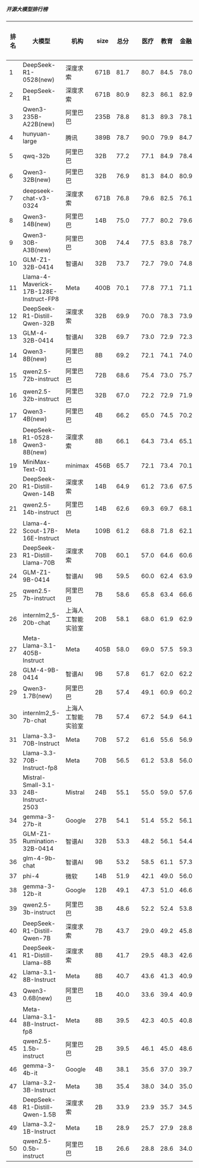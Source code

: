##### 开源大模型排行榜
|排名|大模型|机构|size|总分| |医疗|教育|金融|法律|行政公务|心理健康|推理与数学计算|语言与指令遵从|
|---|-----|---|-------|---|-|----|---|---|---|------|-------|-----------|------------|
|1|DeepSeek-R1-0528(new)|深度求索|671B|81.7| |        80.7|84.5|78.0|72.2|        96.7|70.8|        87.7|82.9|
|2|DeepSeek-R1|深度求索|671B|80.9| |        82.3|86.1|82.9|73.8|        84.7|70.8|        83.2|83.4|
|3|Qwen3-235B-A22B(new)|阿里巴巴|235B|78.8| |        81.3|89.3|78.1|70.0|        90.0|58.2|        83.7|79.9|
|4|hunyuan-large|腾讯|389B|78.7| |        90.0|79.9|84.7|82.4|        72.1|83.0|        60.0|77.7|
|5|qwq-32b|阿里巴巴|32B|77.2| |        77.1|84.9|78.4|60.9|        88.1|74.7|        76.5|77.4|
|6|Qwen3-32B(new)|阿里巴巴|32B|76.9| |        81.3|84.0|80.9|64.5|        73.3|75.4|        79.6|76.3|
|7|deepseek-chat-v3-0324|深度求索|671B|76.8| |        79.6|82.5|76.1|61.7|        82.4|75.8|        73.8|82.8|
|8|Qwen3-14B(new)|阿里巴巴|14B|75.0| |        77.7|80.2|79.6|62.2|        73.3|68.8|        79.7|78.8|
|9|Qwen3-30B-A3B(new)|阿里巴巴|30B|74.4| |        77.5|83.8|78.7|51.1|        66.7|74.8|        81.7|80.7|
|10|GLM-Z1-32B-0414|智谱AI|32B|73.7| |        72.7|79.0|74.8|62.2|        80.0|69.9|        75.1|76.1|
|11|Llama-4-Maverick-17B-128E-Instruct-FP8|Meta|400B|70.1| |        77.8|77.1|71.1|48.1|        70.4|72.5|        67.3|76.6|
|12|DeepSeek-R1-Distill-Qwen-32B|深度求索|32B|69.9| |        70.0|78.3|73.9|51.8|        77.6|66.5|        67.4|73.9|
|13|GLM-4-32B-0414|智谱AI|32B|69.7| |        73.0|72.9|72.3|54.5|        80.1|65.1|        63.0|76.8|
|14|Qwen3-8B(new)|阿里巴巴|8B|69.2| |        72.1|74.1|74.0|54.4|        53.3|71.8|        74.4|79.2|
|15|qwen2.5-72b-instruct|阿里巴巴|72B|68.6| |        75.4|73.0|75.7|51.6|        68.4|70.0|        61.7|73.1|
|16|qwen2.5-32b-instruct|阿里巴巴|32B|67.0| |        72.2|72.9|71.9|50.8|        69.1|70.7|        54.9|73.5|
|17|Qwen3-4B(new)|阿里巴巴|4B|66.2| |        65.0|74.5|70.2|44.4|        60.0|65.2|        73.8|76.8|
|18|DeepSeek-R1-0528-Qwen3-8B(new)|深度求索|8B|66.1| |        64.3|73.4|65.1|50.0|        76.7|57.9|        65.3|76.2|
|19|MiniMax-Text-01|minimax|456B|65.7| |        72.1|73.4|70.1|50.7|        75.1|47.1|        60.0|77.0|
|20|DeepSeek-R1-Distill-Qwen-14B|深度求索|14B|64.9| |        61.2|73.6|67.5|40.2|        69.6|67.8|        67.2|72.1|
|21|qwen2.5-14b-instruct|阿里巴巴|14B|62.6| |        69.3|69.7|68.1|45.4|        65.7|56.8|        53.1|73.1|
|22|Llama-4-Scout-17B-16E-Instruct|Meta|109B|61.2| |        68.8|71.8|62.1|31.8|        58.0|66.8|        58.3|72.3|
|23|DeepSeek-R1-Distill-Llama-70B|深度求索|70B|60.1| |        57.0|64.6|60.6|34.7|        71.4|59.4|        63.7|69.5|
|24|GLM-Z1-9B-0414|智谱AI|9B|59.5| |        60.0|62.4|63.9|31.5|        80.1|39.5|        69.1|69.7|
|25|qwen2.5-7b-instruct|阿里巴巴|7B|58.6| |        65.8|63.4|66.6|41.8|        55.8|57.4|        47.8|70.1|
|26|internlm2_5-20b-chat|上海人工智能实验室|20B|58.1| |        68.0|61.9|62.9|44.7|        58.6|54.5|        43.8|70.2|
|27|Meta-Llama-3.1-405B-Instruct|Meta|405B|58.0| |        69.0|57.5|59.3|34.7|        62.4|56.5|        53.6|71.3|
|28|GLM-4-9B-0414|智谱AI|9B|57.8| |        61.7|62.0|62.2|40.8|        57.5|57.1|        49.9|71.0|
|29|Qwen3-1.7B(new)|阿里巴巴|2B|57.4| |        49.1|60.9|60.2|34.5|        50.0|63.2|        68.5|73.1|
|30|internlm2_5-7b-chat|上海人工智能实验室|7B|57.4| |        67.2|54.9|64.1|43.1|        60.2|53.1|        46.9|70.1|
|31|Llama-3.3-70B-Instruct|Meta|70B|57.2| |        61.6|55.6|56.9|29.9|        64.6|64.2|        54.0|71.1|
|32|Llama-3.3-70B-Instruct-fp8|Meta|70B|56.5| |        61.2|53.8|56.0|29.2|        61.9|64.2|        54.9|71.1|
|33|Mistral-Small-3.1-24B-Instruct-2503|Mistral|24B|55.1| |        55.0|59.0|57.6|33.3|        61.3|46.3|        57.5|71.3|
|34|gemma-3-27b-it|Google|27B|54.1| |        51.4|55.2|56.1|21.3|        69.6|53.0|        60.0|66.0|
|35|GLM-Z1-Rumination-32B-0414|智谱AI|32B|53.3| |        48.2|56.1|54.4|38.9|        56.7|46.3|        62.0|64.2|
|36|glm-4-9b-chat|智谱AI|9B|53.2| |        58.5|61.1|57.3|36.5|        55.2|52.1|        39.1|65.7|
|37|phi-4|微软|14B|51.9| |        42.1|49.0|56.0|24.9|        68.0|47.6|        60.3|67.6|
|38|gemma-3-12b-it|Google|12B|49.1| |        47.3|51.0|46.6|20.4|        61.9|41.4|        58.3|65.5|
|39|qwen2.5-3b-instruct|阿里巴巴|3B|48.6| |        52.2|52.4|53.8|26.9|        42.5|59.5|        39.6|62.1|
|40|DeepSeek-R1-Distill-Qwen-7B|深度求索|7B|43.7| |        29.0|49.2|45.8|19.2|        56.4|37.2|        54.5|58.4|
|41|DeepSeek-R1-Distill-Llama-8B|深度求索|8B|41.7| |        29.5|48.3|42.6|20.3|        54.7|24.5|        52.7|61.0|
|42|Llama-3.1-8B-Instruct|Meta|8B|40.7| |        43.6|41.3|40.9|21.3|        45.3|30.1|        42.3|60.6|
|43|Qwen3-0.6B(new)|阿里巴巴|1B|40.0| |        33.6|39.4|40.9|17.8|        46.7|22.3|        52.5|67.1|
|44|Meta-Llama-3.1-8B-Instruct-fp8|Meta|8B|39.5| |        42.3|40.5|40.8|19.5|        37.6|30.2|        44.1|61.1|
|45|qwen2.5-1.5b-instruct|阿里巴巴|2B|39.5| |        46.1|45.0|48.6|25.6|        34.3|44.0|        24.7|47.4|
|46|gemma-3-4b-it|Google|4B|38.1| |        35.6|37.0|39.7|16.6|        42.0|30.8|        49.2|53.6|
|47|Llama-3.2-3B-Instruct|Meta|3B|35.4| |        38.0|34.0|35.0|17.1|        34.3|25.9|        39.7|59.4|
|48|DeepSeek-R1-Distill-Qwen-1.5B|深度求索|2B|33.9| |        23.9|35.7|34.5|15.4|        35.4|33.7|        46.3|46.5|
|49|Llama-3.2-1B-Instruct|Meta|1B|28.9| |        25.7|27.9|28.8|14.6|        30.9|19.8|        33.1|50.6|
|50|qwen2.5-0.5b-instruct|阿里巴巴|1B|26.6| |        28.8|28.6|34.0|18.4|        21.5|19.5|        25.4|37.0|
    
